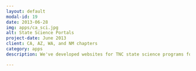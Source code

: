 ```yaml
---
layout: default
modal-id: 19
date: 2013-06-28
img: apps/ca_sci.jpg
alt: State Science Portals
project-date: June 2013
client: CA, AZ, WA, and NM chapters
category: apps
description: We've developed websites for TNC state science programs for <a href="http://scienceforconservation.org">California</a>, <a href="http://azconservation.org">Arizona</a>, <a href="http://waconservation.org">Washington</a>, and <a href="http://nmconservation.org">New Mexico</a>. Sites are powered by the content management system ExpressionEngine, and can be adapted for new states in very little time.

---
```


